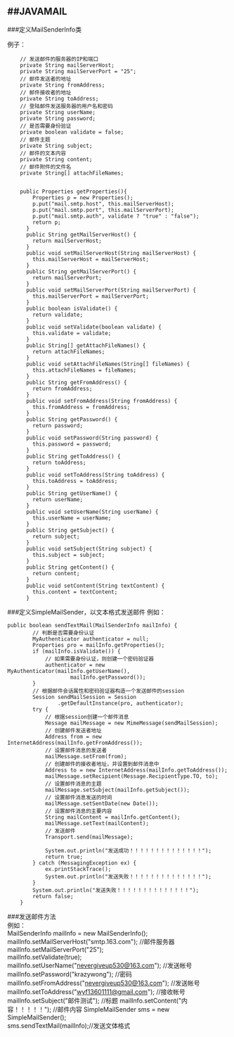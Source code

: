 ##JAVAMAIL
---

###定义MailSenderInfo类

例子：  

	    // 发送邮件的服务器的IP和端口    
	    private String mailServerHost;    
	    private String mailServerPort = "25";    
	    // 邮件发送者的地址    
	    private String fromAddress;    
	    // 邮件接收者的地址    
	    private String toAddress;    
	    // 登陆邮件发送服务器的用户名和密码    
	    private String userName;    
	    private String password;    
	    // 是否需要身份验证    
	    private boolean validate = false;    
	    // 邮件主题    
	    private String subject;    
	    // 邮件的文本内容    
	    private String content;    
	    // 邮件附件的文件名    
	    private String[] attachFileNames;
	    
	    
	    public Properties getProperties(){    
	        Properties p = new Properties();    
	        p.put("mail.smtp.host", this.mailServerHost);    
	        p.put("mail.smtp.port", this.mailServerPort);    
	        p.put("mail.smtp.auth", validate ? "true" : "false");    
	        return p;    
	      }    
	      public String getMailServerHost() {    
	        return mailServerHost;    
	      }    
	      public void setMailServerHost(String mailServerHost) {    
	        this.mailServerHost = mailServerHost;    
	      }   
	      public String getMailServerPort() {    
	        return mailServerPort;    
	      }   
	      public void setMailServerPort(String mailServerPort) {    
	        this.mailServerPort = mailServerPort;    
	      }   
	      public boolean isValidate() {    
	        return validate;    
	      }   
	      public void setValidate(boolean validate) {    
	        this.validate = validate;    
	      }   
	      public String[] getAttachFileNames() {    
	        return attachFileNames;    
	      }   
	      public void setAttachFileNames(String[] fileNames) {    
	        this.attachFileNames = fileNames;    
	      }   
	      public String getFromAddress() {    
	        return fromAddress;    
	      }    
	      public void setFromAddress(String fromAddress) {    
	        this.fromAddress = fromAddress;    
	      }   
	      public String getPassword() {    
	        return password;    
	      }   
	      public void setPassword(String password) {    
	        this.password = password;    
	      }   
	      public String getToAddress() {    
	        return toAddress;    
	      }    
	      public void setToAddress(String toAddress) {    
	        this.toAddress = toAddress;    
	      }    
	      public String getUserName() {    
	        return userName;    
	      }   
	      public void setUserName(String userName) {    
	        this.userName = userName;    
	      }   
	      public String getSubject() {    
	        return subject;    
	      }   
	      public void setSubject(String subject) {    
	        this.subject = subject;    
	      }   
	      public String getContent() {    
	        return content;    
	      }   
	      public void setContent(String textContent) {    
	        this.content = textContent;    
	      }    

###定义SimpleMailSender，以文本格式发送邮件	
例如：  

	public boolean sendTextMail(MailSenderInfo mailInfo) {
			// 判断是否需要身份认证
			MyAuthenticator authenticator = null;
			Properties pro = mailInfo.getProperties();
			if (mailInfo.isValidate()) {
				// 如果需要身份认证，则创建一个密码验证器
				authenticator = new MyAuthenticator(mailInfo.getUserName(),
						mailInfo.getPassword());
			}
			// 根据邮件会话属性和密码验证器构造一个发送邮件的session
			Session sendMailSession = Session
					.getDefaultInstance(pro, authenticator);
			try {
				// 根据session创建一个邮件消息
				Message mailMessage = new MimeMessage(sendMailSession);
				// 创建邮件发送者地址
				Address from = new InternetAddress(mailInfo.getFromAddress());
				// 设置邮件消息的发送者
				mailMessage.setFrom(from);
				// 创建邮件的接收者地址，并设置到邮件消息中
				Address to = new InternetAddress(mailInfo.getToAddress());
				mailMessage.setRecipient(Message.RecipientType.TO, to);
				// 设置邮件消息的主题
				mailMessage.setSubject(mailInfo.getSubject());
				// 设置邮件消息发送的时间
				mailMessage.setSentDate(new Date());
				// 设置邮件消息的主要内容
				String mailContent = mailInfo.getContent();
				mailMessage.setText(mailContent);
				// 发送邮件
				Transport.send(mailMessage);
	
				System.out.println("发送成功！！！！！！！！！！！！！！");
				return true;
			} catch (MessagingException ex) {
				ex.printStackTrace();
				System.out.println("发送失败！！！！！！！！！！！！！！");
			}
			System.out.println("发送失败！！！！！！！！！！！！！！");
			return false;
		}

###发送邮件方法  
例如：  
	MailSenderInfo mailInfo = new MailSenderInfo();    
	     mailInfo.setMailServerHost("smtp.163.com"); //邮件服务器   
	     mailInfo.setMailServerPort("25");    
	     mailInfo.setValidate(true);    
	     mailInfo.setUserName("nevergiveup530@163.com");    //发送帐号
	     mailInfo.setPassword("krazywong");                 //密码
	     mailInfo.setFromAddress("nevergiveup530@163.com"); //发送帐号
	     mailInfo.setToAddress("wyf13601111@gmail.com");    //接收帐号
	     mailInfo.setSubject("邮件测试");                    //标题
	     mailInfo.setContent("内容！！！！！");               //邮件内容
	     SimpleMailSender sms = new SimpleMailSender();  
	     sms.sendTextMail(mailInfo);//发送文体格式    